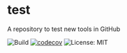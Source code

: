 # test
A repository to test new tools in GitHub

![Build](https://github.com/DhunterAO/test/workflows/Test%20for%20Go/badge.svg)
[![codecov](https://codecov.io/gh/DhunterAO/test/branch/master/graph/badge.svg)](https://codecov.io/gh/DhunterAO/test)
![License: MIT](https://img.shields.io/badge/License-MIT-blue.svg)
